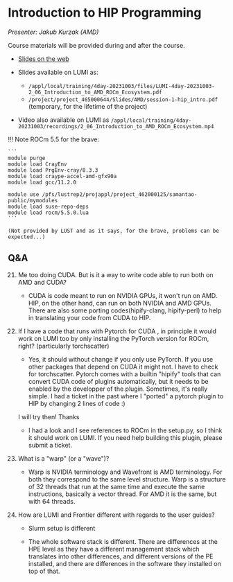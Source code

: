 # Introduction to HIP Programming

<!-- Cannot do in full italics as the ã is misplaced which is likely an mkdocs bug. -->
*Presenter: Jakub Kurzak (AMD)*

Course materials will be provided during and after the course.

<!--
<video src="https://462000265.lumidata.eu/4day-20231003/recordings/2_06_Introduction_to_AMD_ROCm_Ecosystem.mp4" controls="controls">
</video>
-->

-   [Slides on the web](https://462000265.lumidata.eu/4day-20231003/files/LUMI-4day-20231003-2_06_Introduction_to_AMD_ROCm_Ecosystem.pdf)

-   Slides available on LUMI as:
    -   `/appl/local/training/4day-20231003/files/LUMI-4day-20231003-2_06_Introduction_to_AMD_ROCm_Ecosystem.pdf`
    -   `/project/project_465000644/Slides/AMD/session-1-hip_intro.pdf` (temporary, for the lifetime of the project)

-   Video also available on LUMI as
    `/appl/local/training/4day-20231003/recordings/2_06_Introduction_to_AMD_ROCm_Ecosystem.mp4`


!!! Note
    ROCm 5.5 for the brave:

    ```
    module purge
    module load CrayEnv
    module load PrgEnv-cray/8.3.3
    module load craype-accel-amd-gfx90a
    module load gcc/11.2.0 

    module use /pfs/lustrep2/projappl/project_462000125/samantao-public/mymodules
    module load suse-repo-deps
    module load rocm/5.5.0.lua
    ```

    (Not provided by LUST and as it says, for the brave, problems can be expected...)



## Q&A

21. Me too doing CUDA. But is it a way to write code able to run both on AMD and CUDA?

    - CUDA is code meant to run on NVIDIA GPUs, it won't run on AMD. HIP, on the other hand, can run on both NVIDIA and AMD GPUs. There are also some porting codes(hipify-clang, hipify-perl) to help in translating your code from CUDA to HIP.
    
22. If I have a code that runs with Pytorch for CUDA , in principle it would work on LUMI too by only installing the PyTorch version for ROCm, right? (particularly torchscatter)

    - Yes, it should without change if you only use PyTorch. If you use other packages that depend on CUDA it might not. I have to check for torchscatter. Pytorch comes with a builtin "hipify" tools that can convert CUDA code of plugins automatically, but it needs to be enabled by the developper of the plugin. Sometimes, it's really simple. I had a ticket in the past where I "ported" a pytorch plugin to HIP by changing 2 lines of code :) 

    I will try then! Thanks
    
    - I had a look and I see references to ROCm in the setup.py, so I think it should work on LUMI. If you need help building this plugin, please submit a ticket.

23. What is a "warp" (or a "wave")?

    -   Warp is NVIDIA terminology and Wavefront is AMD terminology. For both they correspond to the same level structure. Warp is a structure of 32 threads that run at the same time and execute the same instructions, basically a vector thread. For AMD it is the same, but with 64 threads.

24. How are LUMI and Frontier different with regards to the user guides?

    -   Slurm setup is different

    -   The whole software stack is different. There are differences at the HPE level as they have a different management stack which translates into other differences, and different versions of the PE installed, and there are differences in the software they installed on top of that.

